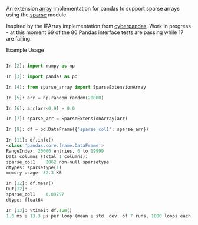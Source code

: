 An extension [array](https://pandas.pydata.org/pandas-docs/stable/extending.html) implementation for pandas to support sparse arrays using the [sparse](https://sparse.pydata.org/en/latest/index.html) module.

Inspired by the IPArray implementation from [cyberpandas](https://github.com/ContinuumIO/cyberpandas). Work in progress - at this moment 69 of the 86 Pandas interface tests are passing while 17 are failing.

Example Usage
```python

In [2]: import numpy as np

In [3]: import pandas as pd

In [4]: from sparse_array import SparseExtensionArray

In [5]: arr = np.random.random(20000)

In [6]: arr[arr<0.9] = 0.0

In [7]: sparse_arr = SparseExtensionArray(arr)

In [9]: df = pd.DataFrame({'sparse_col1': sparse_arr})

In [11]: df.info()
<class 'pandas.core.frame.DataFrame'>
RangeIndex: 20000 entries, 0 to 19999
Data columns (total 1 columns):
sparse_col1    2062 non-null sparsetype
dtypes: sparsetype(1)
memory usage: 32.3 KB

In [12]: df.mean()
Out[12]:
sparse_col1    0.09797
dtype: float64

In [13]: %timeit df.sum()
1.6 ms ± 13.3 µs per loop (mean ± std. dev. of 7 runs, 1000 loops each)

```
